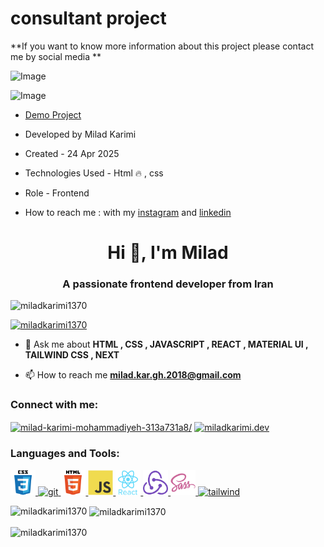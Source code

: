# consultant project

**If you want to know more information about this project please contact me by social media **

![Image](https://github.com/user-attachments/assets/dfb4771e-f3cd-4452-bb9f-5c9e7358bb05)

![Image](https://github.com/user-attachments/assets/393a4a7d-999e-43e5-8be1-e1595eec9c17)

- [Demo Project](https://miladkarimi1370.github.io/consultantProject/)

- Developed by Milad Karimi

- Created - 24 Apr 2025

- Technologies Used - Html 🔥 , css
 
- Role - Frontend

- How to reach me : with my [instagram](https://www.instagram.com/miladkarimi.dev) and [linkedin](https://www.linkedin.com/in/milad-karimi-mohammadiyeh-313a731a8/)

<h1 align="center">Hi 👋, I'm Milad</h1>
<h3 align="center">A passionate frontend developer from Iran</h3>

<p align="left"> <img src="https://komarev.com/ghpvc/?username=miladkarimi1370&label=Profile%20views&color=0e75b6&style=flat" alt="miladkarimi1370" /> </p>

<p align="left"> <a href="https://github.com/ryo-ma/github-profile-trophy"><img src="https://github-profile-trophy.vercel.app/?username=miladkarimi1370" alt="miladkarimi1370" /></a> </p>

- 💬 Ask me about **HTML , CSS , JAVASCRIPT , REACT , MATERIAL UI , TAILWIND CSS , NEXT**

- 📫 How to reach me **milad.kar.gh.2018@gmail.com**

<h3 align="left">Connect with me:</h3>
<p align="left">
<a href="https://linkedin.com/in/milad-karimi-mohammadiyeh-313a731a8/" target="blank"><img align="center" src="https://raw.githubusercontent.com/rahuldkjain/github-profile-readme-generator/master/src/images/icons/Social/linked-in-alt.svg" alt="milad-karimi-mohammadiyeh-313a731a8/" height="30" width="40" /></a>
<a href="https://instagram.com/miladkarimi.dev" target="blank"><img align="center" src="https://raw.githubusercontent.com/rahuldkjain/github-profile-readme-generator/master/src/images/icons/Social/instagram.svg" alt="miladkarimi.dev" height="30" width="40" /></a>
</p>

<h3 align="left">Languages and Tools:</h3>
<p align="left"> <a href="https://www.w3schools.com/css/" target="_blank" rel="noreferrer"> <img src="https://raw.githubusercontent.com/devicons/devicon/master/icons/css3/css3-original-wordmark.svg" alt="css3" width="40" height="40"/> </a> <a href="https://git-scm.com/" target="_blank" rel="noreferrer"> <img src="https://www.vectorlogo.zone/logos/git-scm/git-scm-icon.svg" alt="git" width="40" height="40"/> </a> <a href="https://www.w3.org/html/" target="_blank" rel="noreferrer"> <img src="https://raw.githubusercontent.com/devicons/devicon/master/icons/html5/html5-original-wordmark.svg" alt="html5" width="40" height="40"/> </a> <a href="https://developer.mozilla.org/en-US/docs/Web/JavaScript" target="_blank" rel="noreferrer"> <img src="https://raw.githubusercontent.com/devicons/devicon/master/icons/javascript/javascript-original.svg" alt="javascript" width="40" height="40"/> </a> <a href="https://reactjs.org/" target="_blank" rel="noreferrer"> <img src="https://raw.githubusercontent.com/devicons/devicon/master/icons/react/react-original-wordmark.svg" alt="react" width="40" height="40"/> </a> <a href="https://redux.js.org" target="_blank" rel="noreferrer"> <img src="https://raw.githubusercontent.com/devicons/devicon/master/icons/redux/redux-original.svg" alt="redux" width="40" height="40"/> </a> <a href="https://sass-lang.com" target="_blank" rel="noreferrer"> <img src="https://raw.githubusercontent.com/devicons/devicon/master/icons/sass/sass-original.svg" alt="sass" width="40" height="40"/> </a> <a href="https://tailwindcss.com/" target="_blank" rel="noreferrer"> <img src="https://www.vectorlogo.zone/logos/tailwindcss/tailwindcss-icon.svg" alt="tailwind" width="40" height="40"/> </a> </p>

<p><img align="left" src="https://github-readme-stats.vercel.app/api/top-langs?username=miladkarimi1370&show_icons=true&locale=en&layout=compact" alt="miladkarimi1370" /></p>

<p>&nbsp;<img align="center" src="https://github-readme-stats.vercel.app/api?username=miladkarimi1370&show_icons=true&locale=en" alt="miladkarimi1370" /></p>

<p><img align="center" src="https://github-readme-streak-stats.herokuapp.com/?user=miladkarimi1370&" alt="miladkarimi1370" /></p>

